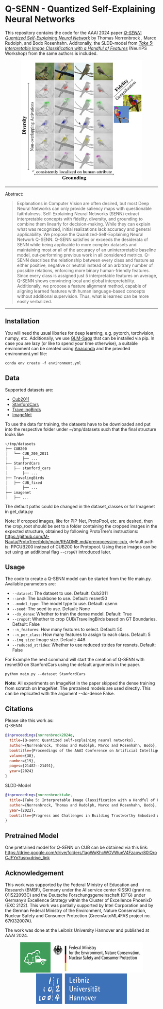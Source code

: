 # Q-SENN - Quantized Self-Explaining Neural Networks

This repository contains the code for the AAAI 2024 paper 
[*Q-SENN: Quantized Self-Explaining Neural Network*](https://ojs.aaai.org/index.php/AAAI/article/view/30145) by Thomas
Norrenbrock , 
Marco Rudolph,
and Bodo Rosenhahn.
Additonally, the SLDD-model from [*Take 5: 
Interpretable Image Classification with a Handful of Features*](https://arxiv.org/pdf/2303.13166) (NeurIPS 
Workshop) from the same authors is included.


<p align="center">
    <img width="400" height="400" src="fig/birds.png"> 
</p>

---
Abstract:
>Explanations in Computer Vision are often desired, but most Deep Neural Networks can only provide saliency maps with questionable faithfulness. Self-Explaining Neural Networks (SENN) extract interpretable concepts with fidelity, diversity, and grounding to combine them linearly for decision-making. While they can explain what was recognized, initial realizations lack accuracy and general applicability. We propose the Quantized-Self-Explaining Neural Network Q-SENN. Q-SENN satisfies or exceeds the desiderata of SENN while being applicable to more complex datasets and maintaining most or all of the accuracy of an uninterpretable baseline model, out-performing previous work in all considered metrics. Q-SENN describes the relationship between every class and feature as either positive, negative or neutral instead of an arbitrary number of possible relations, enforcing more binary human-friendly features. Since every class is assigned just 5 interpretable features on average, Q-SENN shows convincing local and global interpretability. Additionally, we propose a feature alignment method, capable of aligning learned features with human language-based concepts without additional supervision. Thus, what is learned can be more easily verbalized.




---

## Installation
You will need the usual libaries for deep learning, e.g. pytorch, 
torchvision, numpy, etc. Additionally, we use 
[GLM-Saga](https://github.com/MadryLab/glm_saga) that can be installed via pip.
In case you are lazy (or like to spend your time otherwise), a suitable 
environment can be created using [Anaconda](https://www.anaconda.com/) and the 
provided environment.yml file:
```shell
conda env create -f environment.yml 
```

## Data
Supported datasets are:
- [Cub2011](https://www.vision.caltech.edu/datasets/cub_200_2011/)
- [StanfordCars](https://ai.stanford.edu/~jkrause/cars/car_dataset.html)
- [TravelingBirds](https://worksheets.codalab.org/bundles/0x518829de2aa440c79cd9d75ef6669f27)
- [ImageNet](https://www.image-net.org/)

To use the data for training, the datasets have to be downloaded and put into the 
respective folder under ~/tmp/datasets such that the final structure looks like

```shell
~/tmp/datasets
├── CUB200
│   └── CUB_200_2011
│       ├── ...
├── StanfordCars
│   ├── stanford_cars
│       ├── ...
├── TravelingBirds
│   ├── CUB_fixed
│       ├── ...
├── imagenet
│   ├── ...
```

The default paths could be changed in the dataset_classes or for Imagenet in 
get_data.py

Note: 
If cropped images, like for PIP-Net, ProtoPool, etc. are desired, then the 
crop_root should be set to a folder containing the cropped images in the 
expected structure, obtained by following ProtoTree's instructions: 
https://github.com/M-Nauta/ProtoTree/blob/main/README.md#preprocessing-cub, 
default path is: PPCUB200  instead of CUB200 for Protopool. Using these images 
can be set using an additional flag `--cropGT` introduced later.



## Usage
The code to create a Q-SENN model can be started from the file main.py.
Available parameters are:
- `--dataset`: The dataset to use. Default: Cub2011
- `--arch`: The backbone to use. Default: resnet50
- `--model_type`: The model type to use. Default: qsenn
- `--seed`: The seed to use. Default: None
- `--do_dense`: Whether to train the dense model. Default: True
- `--cropGT`: Whether to crop CUB/TravelingBirds based on GT Boundaries. Default: False
- `--n_features`: How many features to select. Default: 50
- `--n_per_class`: How many features to assign to each class. Default: 5
- `--img_size`: Image size. Default: 448
- `--reduced_strides`: Whether to use reduced strides for resnets. Default: False


For Example the next command will start the creation of Q-SENN with resnet50 on 
StanfordCars using the default arguments in the paper.
```shell
python main.py --dataset StanfordCars
```

**Note:**
All experiments on ImageNet in the paper skipped the dense training from 
scratch on ImageNet. The pretrained models are used directly.
This can be replicated with the argument --do-dense False.
## Citations
Please cite this work as:\
Q-SENN
```bibtex
@inproceedings{norrenbrock2024q,
  title={Q-senn: Quantized self-explaining neural networks},
  author={Norrenbrock, Thomas and Rudolph, Marco and Rosenhahn, Bodo},
  booktitle={Proceedings of the AAAI Conference on Artificial Intelligence},
  volume={38},
  number={19},
  pages={21482--21491},
  year={2024}
}
```
SLDD-Model
```bibtex
@inproceedings{norrenbrocktake,
  title={Take 5: Interpretable Image Classification with a Handful of Features},
  author={Norrenbrock, Thomas and Rudolph, Marco and Rosenhahn, Bodo},
  year={2022},
  booktitle={Progress and Challenges in Building Trustworthy Embodied AI}
}
```
## Pretrained Model
One pretrained model for Q-SENN on CUB can be obtained via this link: https://drive.google.com/drive/folders/1agWqKhcWOVWueV4Fzaowr80lQroCJFYn?usp=drive_link
## Acknowledgement
This work was supported by the Federal Ministry of Education and Research (BMBF), Germany under the AI service center KISSKI (grant no. 01IS22093C) and the Deutsche Forschungsgemeinschaft (DFG) under Germany’s Excellence Strategy within the Cluster of Excellence PhoenixD (EXC 2122).
This work was partially supported by Intel Corporation and by the German Federal Ministry
of the Environment, Nature Conservation, Nuclear Safety
and Consumer Protection (GreenAutoML4FAS project no.
67KI32007A). 

The work was done at the Leibniz University Hannover and published at AAAI 2024.

<p align="center">
    <img width="100" height="100" src="fig/AutoML4FAS_Logo.jpeg"> 
    <img width="300" height="100" src="fig/Bund.png">
    <img width="300" height="100" src="fig/LUH.png">
</p>
